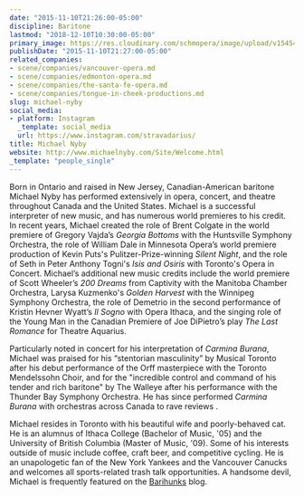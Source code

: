 ```yaml
---
date: "2015-11-10T21:26:00-05:00"
discipline: Baritone
lastmod: "2018-12-10T10:30:00-05:00"
primary_image: https://res.cloudinary.com/schmopera/image/upload/v1545409169/media/webhook-uploads/1447208826062/2015-11-11---Nyby-Square.jpg.jpg
publishDate: "2015-11-10T21:27:00-05:00"
related_companies:
- scene/companies/vancouver-opera.md
- scene/companies/edmonton-opera.md
- scene/companies/the-santa-fe-opera.md
- scene/companies/tongue-in-cheek-productions.md
slug: michael-nyby
social_media:
- platform: Instagram
  _template: social_media
  url: https://www.instagram.com/stravadarius/
title: Michael Nyby
website: http://www.michaelnyby.com/Site/Welcome.html
_template: "people_single"
---
```


Born in Ontario and raised in New Jersey, Canadian-American baritone Michael Nyby has performed extensively in opera, concert, and theatre throughout Canada and the United States.  Michael is a successful interpreter of new music, and has numerous world premieres to his credit. In recent years, Michael created the role of Brent Colgate in the world premiere of Gregory Vajda’s *Georgia Bottoms* with the Huntsville Symphony Orchestra, the role of William Dale in Minnesota Opera’s world premiere production of Kevin Puts's Pulitzer-Prize-winning *Silent Night*, and the role of Seth in Peter Anthony Togni's *Isis and Osiris* with Toronto's Opera in Concert. Michael’s additional new music credits include the world premiere of Scott Wheeler’s *200 Dreams* from Captivity with the Manitoba Chamber Orchestra, Larysa Kuzmenko's *Golden Harvest* with the Winnipeg Symphony Orchestra, the role of Demetrio in the second performance of Kristin Hevner Wyatt’s *Il Sogno* with Opera Ithaca, and the singing role of the Young Man in the Canadian Premiere of Joe DiPietro’s play *The Last Romance* for Theatre Aquarius.

Particularly noted in concert for his interpretation of *Carmina Burana*, Michael was praised for his “stentorian masculinity” by Musical Toronto after his debut performance of the Orff masterpiece with the Toronto Mendelssohn Choir, and for the "incredible control and command of his tender and rich baritone" by The Walleye after his performance with the Thunder Bay Symphony Orchestra. He has since performed *Carmina Burana* with orchestras across Canada to rave reviews . 

Michael resides in Toronto with his beautiful wife and poorly-behaved cat. He is an alumnus of Ithaca College (Bachelor of Music, '05) and the University of British Columbia (Master of Music, '09). Some of his interests outside of music include coffee, craft beer, and competitive cycling. He is an unapologetic fan of the New York Yankees and the Vancouver Canucks and welcomes all sports-related trash talk opportunities. A handsome devil, Michael is frequently featured on the [Barihunks](http://barihunks.blogspot.com/search?q=nyby) blog.
